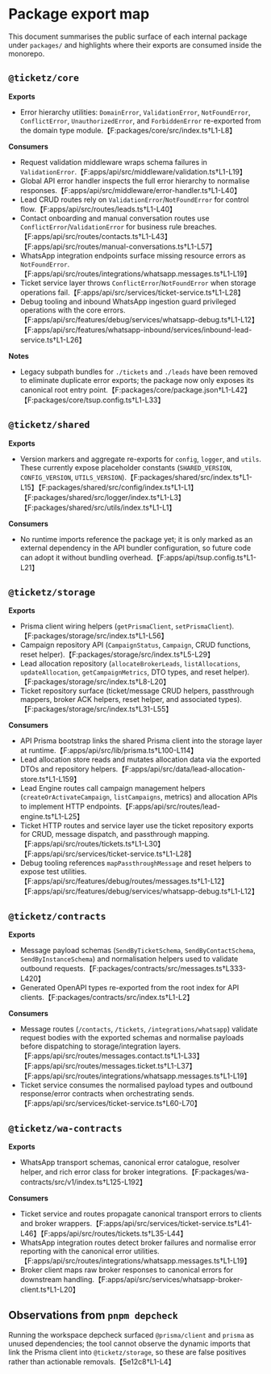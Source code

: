# Package export map

This document summarises the public surface of each internal package under `packages/` and highlights where their exports are consumed inside the monorepo.

## `@ticketz/core`

**Exports**

- Error hierarchy utilities: `DomainError`, `ValidationError`, `NotFoundError`, `ConflictError`, `UnauthorizedError`, and `ForbiddenError` re-exported from the domain type module.【F:packages/core/src/index.ts†L1-L8】

**Consumers**

- Request validation middleware wraps schema failures in `ValidationError`.【F:apps/api/src/middleware/validation.ts†L1-L19】
- Global API error handler inspects the full error hierarchy to normalise responses.【F:apps/api/src/middleware/error-handler.ts†L1-L40】
- Lead CRUD routes rely on `ValidationError`/`NotFoundError` for control flow.【F:apps/api/src/routes/leads.ts†L1-L40】
- Contact onboarding and manual conversation routes use `ConflictError`/`ValidationError` for business rule breaches.【F:apps/api/src/routes/contacts.ts†L1-L43】【F:apps/api/src/routes/manual-conversations.ts†L1-L57】
- WhatsApp integration endpoints surface missing resource errors as `NotFoundError`.【F:apps/api/src/routes/integrations/whatsapp.messages.ts†L1-L19】
- Ticket service layer throws `ConflictError`/`NotFoundError` when storage operations fail.【F:apps/api/src/services/ticket-service.ts†L1-L28】
- Debug tooling and inbound WhatsApp ingestion guard privileged operations with the core errors.【F:apps/api/src/features/debug/services/whatsapp-debug.ts†L1-L12】【F:apps/api/src/features/whatsapp-inbound/services/inbound-lead-service.ts†L1-L26】

**Notes**

- Legacy subpath bundles for `./tickets` and `./leads` have been removed to eliminate duplicate error exports; the package now only exposes its canonical root entry point.【F:packages/core/package.json†L1-L42】【F:packages/core/tsup.config.ts†L1-L33】

## `@ticketz/shared`

**Exports**

- Version markers and aggregate re-exports for `config`, `logger`, and `utils`. These currently expose placeholder constants (`SHARED_VERSION`, `CONFIG_VERSION`, `UTILS_VERSION`).【F:packages/shared/src/index.ts†L1-L15】【F:packages/shared/src/config/index.ts†L1-L1】【F:packages/shared/src/logger/index.ts†L1-L3】【F:packages/shared/src/utils/index.ts†L1-L1】

**Consumers**

- No runtime imports reference the package yet; it is only marked as an external dependency in the API bundler configuration, so future code can adopt it without bundling overhead.【F:apps/api/tsup.config.ts†L1-L21】

## `@ticketz/storage`

**Exports**

- Prisma client wiring helpers (`getPrismaClient`, `setPrismaClient`).【F:packages/storage/src/index.ts†L1-L56】
- Campaign repository API (`CampaignStatus`, `Campaign`, CRUD functions, reset helper).【F:packages/storage/src/index.ts†L5-L29】
- Lead allocation repository (`allocateBrokerLeads`, `listAllocations`, `updateAllocation`, `getCampaignMetrics`, DTO types, and reset helper).【F:packages/storage/src/index.ts†L8-L20】
- Ticket repository surface (ticket/message CRUD helpers, passthrough mappers, broker ACK helpers, reset helper, and associated types).【F:packages/storage/src/index.ts†L31-L55】

**Consumers**

- API Prisma bootstrap links the shared Prisma client into the storage layer at runtime.【F:apps/api/src/lib/prisma.ts†L100-L114】
- Lead allocation store reads and mutates allocation data via the exported DTOs and repository helpers.【F:apps/api/src/data/lead-allocation-store.ts†L1-L159】
- Lead Engine routes call campaign management helpers (`createOrActivateCampaign`, `listCampaigns`, metrics) and allocation APIs to implement HTTP endpoints.【F:apps/api/src/routes/lead-engine.ts†L1-L25】
- Ticket HTTP routes and service layer use the ticket repository exports for CRUD, message dispatch, and passthrough mapping.【F:apps/api/src/routes/tickets.ts†L1-L30】【F:apps/api/src/services/ticket-service.ts†L1-L28】
- Debug tooling references `mapPassthroughMessage` and reset helpers to expose test utilities.【F:apps/api/src/features/debug/routes/messages.ts†L1-L12】【F:apps/api/src/features/debug/services/whatsapp-debug.ts†L1-L12】

## `@ticketz/contracts`

**Exports**

- Message payload schemas (`SendByTicketSchema`, `SendByContactSchema`, `SendByInstanceSchema`) and normalisation helpers used to validate outbound requests.【F:packages/contracts/src/messages.ts†L333-L420】
- Generated OpenAPI types re-exported from the root index for API clients.【F:packages/contracts/src/index.ts†L1-L2】

**Consumers**

- Message routes (`/contacts`, `/tickets`, `/integrations/whatsapp`) validate request bodies with the exported schemas and normalise payloads before dispatching to storage/integration layers.【F:apps/api/src/routes/messages.contact.ts†L1-L33】【F:apps/api/src/routes/messages.ticket.ts†L1-L37】【F:apps/api/src/routes/integrations/whatsapp.messages.ts†L1-L19】
- Ticket service consumes the normalised payload types and outbound response/error contracts when orchestrating sends.【F:apps/api/src/services/ticket-service.ts†L60-L70】

## `@ticketz/wa-contracts`

**Exports**

- WhatsApp transport schemas, canonical error catalogue, resolver helper, and rich error class for broker integrations.【F:packages/wa-contracts/src/v1/index.ts†L125-L192】

**Consumers**

- Ticket service and routes propagate canonical transport errors to clients and broker wrappers.【F:apps/api/src/services/ticket-service.ts†L41-L46】【F:apps/api/src/routes/tickets.ts†L35-L44】
- WhatsApp integration routes detect broker failures and normalise error reporting with the canonical error utilities.【F:apps/api/src/routes/integrations/whatsapp.messages.ts†L1-L19】
- Broker client maps raw broker responses to canonical errors for downstream handling.【F:apps/api/src/services/whatsapp-broker-client.ts†L1-L20】

## Observations from `pnpm depcheck`

Running the workspace depcheck surfaced `@prisma/client` and `prisma` as unused dependencies; the tool cannot observe the dynamic imports that link the Prisma client into `@ticketz/storage`, so these are false positives rather than actionable removals.【5e12c8†L1-L4】
